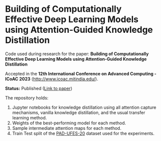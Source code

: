 # Building of Computationally Effective Deep Learning Models using Attention-Guided Knowledge Distillation

Code used during research for the paper: **Building of Computationally Effective Deep Learning Models using Attention-Guided Knowledge Distillation**

Accepted in the **12th International Conference on Advanced Computing - ICoAC 2023** (http://www.icoac.mitindia.edu/).

**Status:** Published ([Link to paper](https://ieeexplore.ieee.org/document/10249491))

The repository holds:
1. Jupyter notebooks for knowledge distillation using all attention capture mechanisms, vanilla knowledge distillation, and the usual transfer learning method.
2. Weights of the best-performing model for each method.
3. Sample intermediate attention maps for each method.
4. Train Test split of the [PAD-UFES-20](https://www.sciencedirect.com/science/article/pii/S235234092031115X) dataset used for the experiments.
